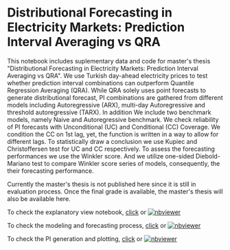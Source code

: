 # Distributional Forecasting in Electricity Markets: Prediction Interval Averaging vs QRA

This notebook includes suplementary data and code for master's thesis "Distributional Forecasting in Electricity Markets: Prediction Interval Averaging vs QRA".
We use Turkish day-ahead electricity prices to test whether prediction interval combinations can outperform Quantile Regression Averaging (QRA).
While QRA solely uses point forecasts to generate distributional forecast, PI combinations are gathered from different models including Autoregressive (ARX), multi-day Autoregressive and threshold autoregressive (TARX).
In addition We include two benchmark models, namely Naive and Autoregressive benchmark.
We check reliability of PI forecasts with Unconditional (UC) and Conditional (CC) Coverage.
We condition the CC on 1st lag, yet, the function is written in a way to allow for different lags.
To statistically draw a conclusion we use Kupiec and Christoffersen test for UC and CC respectively.
To assess the forecasting performances we use the Winkler score.
And we utilize one-sided Diebold-Mariano test to compare Winkler score series of models, consequently, the their forecasting performance.

Currently the master's thesis is not published here since it is still in evaluation process. Once the final grade is available, the master's thesis will also be available here.

To check the explanatory view notebook, [click](https://github.com/burakbalaban/distributional_forecasting/blob/main/explanatory_view.ipynb) or [![nbviewer](https://user-images.githubusercontent.com/2791223/29387450-e5654c72-8294-11e7-95e4-090419520edb.png)](https://nbviewer.jupyter.org/github/burakbalaban/distributional_forecasting/blob/main/explanatory_view.ipynb)

To check the modeling and forecasting process, [click](https://github.com/burakbalaban/distributional_forecasting/blob/main/Analysis.ipynb) or [![nbviewer](https://user-images.githubusercontent.com/2791223/29387450-e5654c72-8294-11e7-95e4-090419520edb.png)](https://nbviewer.jupyter.org/github/burakbalaban/distributional_forecasting/blob/main/Analysis.ipynb)

To check the PI generation and plotting, [click](https://github.com/burakbalaban/distributional_forecasting/blob/main/PI_generation_and_plots.ipynb) or [![nbviewer](https://user-images.githubusercontent.com/2791223/29387450-e5654c72-8294-11e7-95e4-090419520edb.png)](https://nbviewer.jupyter.org/github/burakbalaban/distributional_forecasting/blob/main/PI_generation_and_plots.ipynb)

